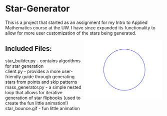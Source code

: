 # Star-Generator
This is a project that started as an assignment for my Intro to Applied Mathematics course at the UW. I have since expanded its functionality to allow for more user customization of the stars being generated.

<img src="star_bounce.gif" width="50%" align="right" />

## Included Files:
star_builder.py - contains algorithms for star generation  
client.py - provides a more user-friendly guide through generating stars from points and skip patterns  
mass_generator.py - a simple nested loop that allows for iterative generation of star flipbooks (used to create the fun little animation!)  
star_bounce.gif - fun little animation
